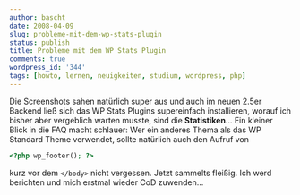 ```yaml
---
author: bascht
date: 2008-04-09
slug: probleme-mit-dem-wp-stats-plugin
status: publish
title: Probleme mit dem WP Stats Plugin
comments: true
wordpress_id: '344'
tags: [howto, lernen, neuigkeiten, studium, wordpress, php]
---
```


Die Screenshots sahen natürlich super aus und auch im neuen 2.5er
Backend ließ sich das WP Stats Plugins supereinfach installieren,
worauf ich bisher aber vergeblich warten musste, sind die
**Statistiken**... Ein kleiner Blick in die FAQ macht schlauer: Wer
ein anderes Thema als das WP Standard Theme verwendet, sollte
natürlich auch den Aufruf von

```php
<?php wp_footer(); ?>
```

kurz vor dem `</body>` nicht vergessen. Jetzt sammelts fleißig.
Ich werd berichten und mich erstmal wieder CoD zuwenden...

